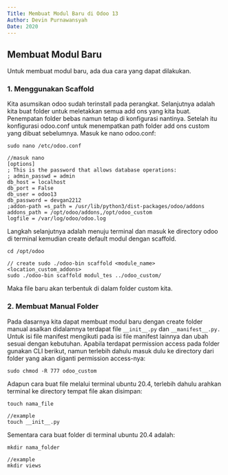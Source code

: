 ```yaml
---
Title: Membuat Modul Baru di Odoo 13
Author: Devin Purnawansyah
Date: 2020
---
```


## Membuat Modul Baru
Untuk membuat modul baru, ada dua cara yang dapat dilakukan. 
### 1. Menggunakan Scaffold
Kita asumsikan odoo sudah terinstall pada perangkat. Selanjutnya adalah kita buat folder untuk meletakkan semua add ons yang kita buat. Penempatan folder bebas namun tetap di konfigurasi nantinya. Setelah itu konfigurasi odoo.conf untuk menempatkan path folder add ons custom yang dibuat sebelumnya. Masuk ke nano odoo.conf:
```
sudo nano /etc/odoo.conf

//masuk nano
[options]
; This is the password that allows database operations:
; admin_passwd = admin
db_host = localhost
db_port = False
db_user = odoo13
db_password = devgan2212
;addon-path =s_path = /usr/lib/python3/dist-packages/odoo/addons
addons_path = /opt/odoo/addons,/opt/odoo_custom
logfile = /var/log/odoo/odoo.log

```

Langkah selanjutnya adalah menuju terminal dan masuk ke directory odoo di terminal kemudian create default modul dengan scaffold.
```
cd /opt/odoo

// create sudo ./odoo-bin scaffold <module_name> <location_custom_addons>
sudo ./odoo-bin scaffold modul_tes ../odoo_custom/

```
Maka file baru akan terbentuk di dalam folder custom kita.

### 2. Membuat Manual Folder
Pada dasarnya kita dapat membuat modul baru dengan create folder manual asalkan didalamnya terdapat file `__init__.py` dan `__manifest__.py. ` 
Untuk isi file manifest mengikuti pada isi file manifest lainnya dan ubah sesuai dengan kebutuhan.
Apabila terdapat permission access pada folder gunakan CLI berikut, namun terlebih dahulu masuk dulu ke directory dari folder yang akan diganti permission access-nya:
```
sudo chmod -R 777 odoo_custom
```

Adapun cara buat file melalui terminal ubuntu 20.4, terlebih dahulu arahkan terminal ke directory tempat file akan disimpan:
```
touch nama_file

//example
touch __init__.py
```

Sementara cara buat folder di terminal ubuntu 20.4 adalah:
```
mkdir nama_folder

//example
mkdir views
```
